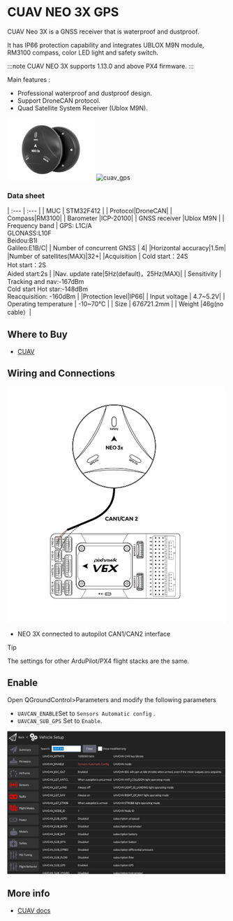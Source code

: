 # CUAV NEO 3X GPS

CUAV Neo 3X is a GNSS receiver that is waterproof and dustproof. 

It has IP66 protection capability and integrates UBLOX M9N module, RM3100 compass, color LED light and safety switch.

:::note
CUAV NEO 3X supports 1.13.0 and above PX4 firmware.
:::

Main features :

- Professional waterproof and dustproof design.
- Support DroneCAN protocol.
- Quad Satellite System Receiver (Ublox M9N).

<img src="../../assets/hardware/gps/cuav_gps/neo_3x/cuav_neo_3x.jpg" width="200px" title="cuav_gps" /> <img src="../../assets/hardware/gps、cuav/neo_3x/cuav_neo_3x.jpg" width="215px" title="cuav_gps" /> 

### Data sheet

| :--- | :--- |
| MUC | STM32F412 |
| Protocol|DroneCAN|
| Compass|RM3100|
| Barometer |ICP-20100|
| GNSS receiver |Ublox M9N |
| Frequency band | GPS: L1C/A<br/>GLONASS:L10F <br/>Beidou:B1I<br/>Galileo:E1B/C|
| Number of concurrent GNSS | 4|
|Horizontal accuracy|1.5m|
|Number of satellites(MAX)|32+|
|Acquisition | Cold start：24S<br/>Hot start：2S<br/>Aided start:2s |
|Nav. update rate|5Hz(default)，25Hz(MAX)|
| Sensitivity | Tracking and nav:-167dBm<br/>Cold start Hot star:-148dBm<br/>Reacquisition: -160dBm |
|Protection level|IP66|
| Input voltage | 4.7~5.2V|
| Operating temperature | -10~70℃ |
| Size | 67*67*21.2mm |
| Weight |46g(no cable）|

## Where to Buy

* [CUAV](https://www.alibaba.com/product-detail/Free-shipping-CUAV-NEO-3X-GPS_1601004167114.html?spm=a2747.manage.0.0.6aa271d2urCPnP)


## Wiring and Connections

<img src="../../assets/hardware/gps/cuav_gps/neo_3x/neo_3x_connect.jpg" width="500px" /> 

* NEO 3X connected to autopilot CAN1/CAN2 interface

> [!TIP]
> The settings for other ArduPilot/PX4 flight stacks are the same.

## Enable

Open QGroundControl>Parameters and modify the following parameters

* `UAVCAN_ENABLE`Set to `Sensors Automatic config` .
* `UAVCAN_SUB_GPS` Set to `Enable`.

<img src="../../assets/hardware/gps/cuav_gps/px4-can.png" width="500px" /> 


## More info

* [CUAV docs](https://doc.cuav.net/gps/neo-series-gnss/zh-hans/neo-3x.html)
  
